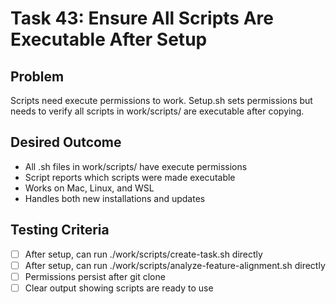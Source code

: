 # Task 43: Ensure All Scripts Are Executable After Setup

## Problem
Scripts need execute permissions to work. Setup.sh sets permissions but needs to verify all scripts in work/scripts/ are executable after copying.

## Desired Outcome
- All .sh files in work/scripts/ have execute permissions
- Script reports which scripts were made executable
- Works on Mac, Linux, and WSL
- Handles both new installations and updates

## Testing Criteria
- [ ] After setup, can run ./work/scripts/create-task.sh directly
- [ ] After setup, can run ./work/scripts/analyze-feature-alignment.sh directly
- [ ] Permissions persist after git clone
- [ ] Clear output showing scripts are ready to use
